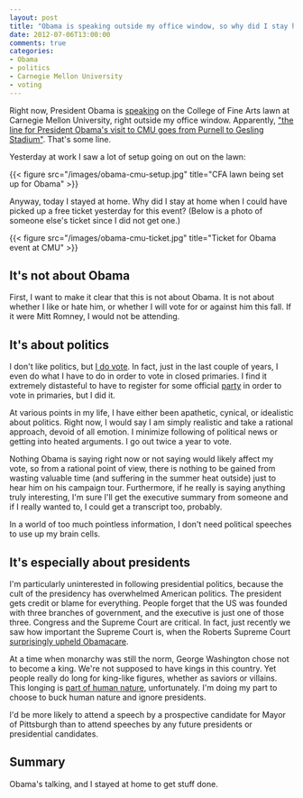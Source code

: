 ```yaml
---
layout: post
title: "Obama is speaking outside my office window, so why did I stay home?"
date: 2012-07-06T13:00:00
comments: true
categories: 
- Obama
- politics
- Carnegie Mellon University
- voting
---
```

Right now, President Obama is [speaking](http://www.cmu.edu/news/stories/archives/2012/july/july3_obama.html) on the College of Fine Arts lawn at Carnegie Mellon University, right outside my office window. Apparently, ["the line for President Obama's visit to CMU goes from Purnell to Gesling Stadium"](http://twitter.com/thetartan/status/221267182707949569). That's some line.

Yesterday at work I saw a lot of setup going on out on the lawn:

{{< figure src="/images/obama-cmu-setup.jpg" title="CFA lawn being set up for Obama" >}}

Anyway, today I stayed at home. Why did I stay at home when I could have picked up a free ticket yesterday for this event? (Below is a photo of someone else's ticket since I did not get one.)

{{< figure src="/images/obama-cmu-ticket.jpg" title="Ticket for Obama event at CMU" >}}

<!--more-->

## It's not about Obama

First, I want to make it clear that this is not about Obama. It is not about whether I like or hate him, or whether I will vote for or against him this fall. If it were Mitt Romney, I would not be attending.

## It's about politics

I don't like politics, but [I do vote](/blog/2011/11/08/i-dont-know-if-i-should-vote-but-i-did/). In fact, just in the last couple of years, I even do what I have to do in order to vote in closed primaries. I find it extremely distasteful to have to register for some official [party](http://www.goodreads.com/quotes/show/401859) in order to vote in primaries, but I did it.

At various points in my life, I have either been apathetic, cynical, or idealistic about politics. Right now, I would say I am simply realistic and take a rational approach, devoid of all emotion. I minimize following of political news or getting into heated arguments. I go out twice a year to vote.

Nothing Obama is saying right now or not saying would likely affect my vote, so from a rational point of view, there is nothing to be gained from wasting valuable time (and suffering in the summer heat outside) just to hear him on his campaign tour. Furthermore, if he really is saying anything truly interesting, I'm sure I'll get the executive summary from someone and if I really wanted to, I could get a transcript too, probably.

In a world of too much pointless information, I don't need political speeches to use up my brain cells.

## It's especially about presidents

I'm particularly uninterested in following presidential politics, because the cult of the presidency has overwhelmed American politics. The president gets credit or blame for everything. People forget that the US was founded with three branches of government, and the executive is just one of those three. Congress and the Supreme Court are critical. In fact, just recently we saw how important the Supreme Court is, when the Roberts Supreme Court [surprisingly upheld Obamacare](http://www.forbes.com/sites/aroy/2012/07/01/the-supreme-courts-john-roberts-changed-his-obamacare-vote-in-may/).

At a time when monarchy was still the norm, George Washington chose not to become a king. We're not supposed to have kings in this country. Yet people really do long for king-like figures, whether as saviors or villains. This longing is [part of human nature](http://www.enduringword.com/commentaries/0908.htm), unfortunately. I'm doing my part to choose to buck human nature and ignore presidents.

I'd be more likely to attend a speech by a prospective candidate for Mayor of Pittsburgh than to attend speeches by any future presidents or presidential candidates.

## Summary

Obama's talking, and I stayed at home to get stuff done.
